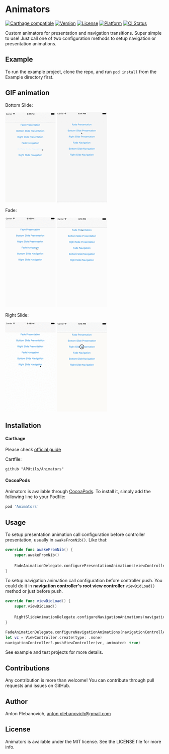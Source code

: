 # Animators

[![Carthage compatible](https://img.shields.io/badge/Carthage-compatible-4BC51D.svg?style=flat)](https://github.com/Carthage/Carthage)
[![Version](https://img.shields.io/cocoapods/v/Animators.svg?style=flat)](http://cocoapods.org/pods/Animators)
[![License](https://img.shields.io/cocoapods/l/Animators.svg?style=flat)](http://cocoapods.org/pods/Animators)
[![Platform](https://img.shields.io/cocoapods/p/Animators.svg?style=flat)](http://cocoapods.org/pods/Animators)
[![CI Status](http://img.shields.io/travis/APUtils/Animators.svg?style=flat)](https://travis-ci.org/APUtils/Animators)

Custom animators for presentation and navigation transitions. Super simple to use! Just call one of two configuration methods to setup navigation or presentation animations.

## Example

To run the example project, clone the repo, and run `pod install` from the Example directory first.

## GIF animation

Bottom Slide:

<img src="Example/Animators/bottomSlideNavigation.gif"/>
<img src="Example/Animators/bottomSlidePresentation.gif"/>

Fade:

<img src="Example/Animators/fadeNavigation.gif"/>
<img src="Example/Animators/fadePresentation.gif"/>

Right Slide:

<img src="Example/Animators/rightSlideNavigation.gif"/>
<img src="Example/Animators/rightSlidePresentation.gif"/>

## Installation

#### Carthage

Please check [official guide](https://github.com/Carthage/Carthage#if-youre-building-for-ios-tvos-or-watchos)

Cartfile:

```
github "APUtils/Animators"
```

#### CocoaPods

Animators is available through [CocoaPods](http://cocoapods.org). To install
it, simply add the following line to your Podfile:

```ruby
pod 'Animators'
```

## Usage

To setup presentation animation call configuration before controller presentation, usually in `awakeFromNib()`. Like that:

```swift
override func awakeFromNib() {
    super.awakeFromNib()
    
    FadeAnimationDelegate.configurePresentationAnimations(viewController: self)
}
```

To setup navigation animation call configuration before controller push. You could do it in **navigation controller's root view controller** `viewDidLoad()` method or just before push.

```swift
override func viewDidLoad() {
    super.viewDidLoad()
    
    RightSlideAnimationDelegate.configureNavigationAnimations(navigationController: navigationController!)
}
```

```swift
FadeAnimationDelegate.configureNavigationAnimations(navigationController: navigationController!)
let vc = ViewController.create(type: .none)
navigationController?.pushViewController(vc, animated: true)
```

See example and test projects for more details.

## Contributions

Any contribution is more than welcome! You can contribute through pull requests and issues on GitHub.

## Author

Anton Plebanovich, anton.plebanovich@gmail.com

## License

Animators is available under the MIT license. See the LICENSE file for more info.
